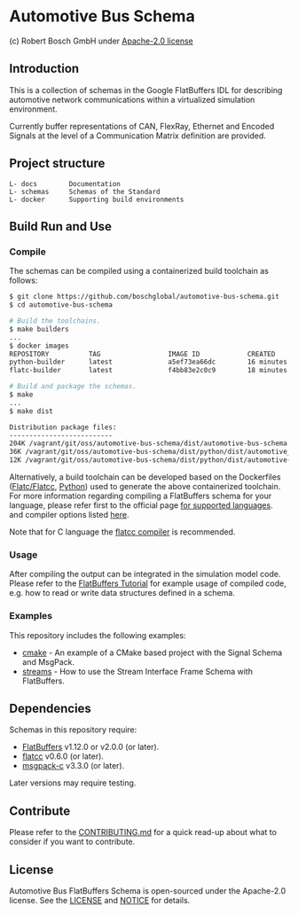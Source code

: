 <!---
  Copyright (c) 2021 for information on the respective copyright owner
  see the NOTICE file and/or the repository https://github.com/boschglobal/automotive-bus-schema

  SPDX-License-Identifier: Apache-2.0
-->

# Automotive Bus Schema

(c) Robert Bosch GmbH under [Apache-2.0 license](https://www.apache.org/licenses/LICENSE-2.0)


## Introduction

This is a collection of schemas in the Google FlatBuffers IDL for describing automotive network communications within a virtualized simulation environment.

Currently buffer representations of CAN, FlexRay, Ethernet and Encoded Signals at the level of a Communication Matrix definition are provided.


## Project structure
```
L- docs        Documentation
L- schemas     Schemas of the Standard
L- docker      Supporting build environments
```


## Build Run and Use

### Compile

The schemas can be compiled using a containerized build toolchain as follows:

```bash
$ git clone https://github.com/boschglobal/automotive-bus-schema.git
$ cd automotive-bus-schema

# Build the toolchains.
$ make builders
...
$ docker images
REPOSITORY          TAG                 IMAGE ID            CREATED             SIZE
python-builder      latest              a5ef73ea66dc        16 minutes ago      858MB
flatc-builder       latest              f4bb83e2c0c9        18 minutes ago      324MB

# Build and package the schemas.
$ make
...
$ make dist

Distribution package files:
--------------------------
204K /vagrant/git/oss/automotive-bus-schema/dist/automotive-bus-schema.tar.gz
36K /vagrant/git/oss/automotive-bus-schema/dist/python/dist/automotive_bus_schema-devel-py3-none-any.whl
12K /vagrant/git/oss/automotive-bus-schema/dist/python/dist/automotive-bus-schema-devel.tar.gz
```

Alternatively, a build toolchain can be developed based on the Dockerfiles
([Flatc/Flatcc](docker/flatc-builder/Dockerfile), [Python](docker/python-builder/Dockerfile)) used
to generate the above containerized toolchain. For more information regarding compiling a FlatBuffers schema for your
language, please refer first to the official page [for supported languages](https://google.github.io/flatbuffers/flatbuffers_support.html).
and compiler options listed [here](https://google.github.io/flatbuffers/flatbuffers_guide_using_schema_compiler.html).

Note that for C language the [flatcc compiler](https://google.github.io/flatbuffers/flatbuffers_guide_use_c.html) is recommended.


### Usage

After compiling the output can be integrated in the simulation model code. Please refer to the [FlatBuffers Tutorial](https://google.github.io/flatbuffers/flatbuffers_guide_tutorial.html) for example usage of compiled code, e.g. how to read or write data structures defined in a schema.


### Examples

This repository includes the following examples:

* [cmake](doc/examples/cmake.md) - An example of a CMake based project with the Signal Schema and MsgPack.
* [streams](doc/examples/streams.md) - How to use the Stream Interface Frame Schema with FlatBuffers.


## Dependencies

Schemas in this repository require:

* [FlatBuffers](https://github.com/google/flatbuffers) v1.12.0 or v2.0.0 (or later).
* [flatcc](https://github.com/dvidelabs/flatcc) v0.6.0 (or later).
* [msgpack-c](https://github.com/msgpack/msgpack-c) v3.3.0 (or later).

Later versions may require testing.


## Contribute

Please refer to the [CONTRIBUTING.md](./CONTRIBUTING.md) for a quick read-up about what to consider if you want to contribute.


## License

Automotive Bus FlatBuffers Schema is open-sourced under the Apache-2.0 license. See the [LICENSE](./LICENSE) and [NOTICE](./NOTICE) for details.
